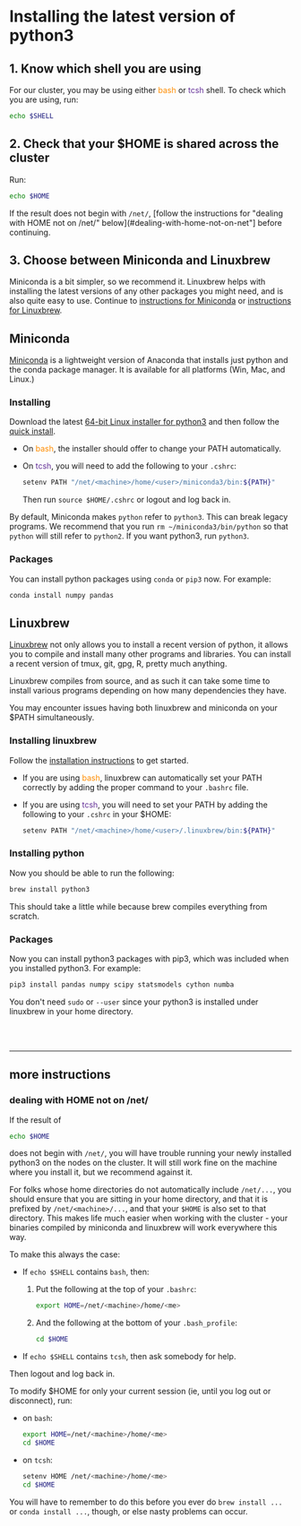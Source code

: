 # Installing the latest version of python3

## 1. Know which shell you are using

For our cluster, you may be using either <span style='color: darkorange'>bash</span> or <span style='color: #663399'>tcsh</span> shell. To check
which you are using, run: 

```bash
echo $SHELL
```

## 2. Check that your $HOME is shared across the cluster

Run: 

```bash
echo $HOME
```

If the result does not begin with `/net/`, [follow the instructions for "dealing with HOME not on /net/" below](#dealing-with-home-not-on-net"] before continuing.

## 3. Choose between Miniconda and Linuxbrew

Miniconda is a bit simpler, so we recommend it.  Linuxbrew helps with installing the latest versions of any other packages you might need, and is also quite easy to use.  Continue to [instructions for Miniconda](#miniconda) or [instructions for Linuxbrew](#linuxbrew).

## Miniconda

[Miniconda](https://conda.io/miniconda.html) is a lightweight version of
Anaconda that installs just python and the conda package manager. It is
available for all platforms (Win, Mac, and Linux.)

### Installing

Download the latest [64-bit Linux
installer for python3](https://repo.continuum.io/miniconda/Miniconda3-latest-Linux-x86_64.sh)
and then follow the [quick
install](https://conda.io/docs/install/quick.html#linux-miniconda-install). 

- On <span style='color: darkorange'>bash</span>, the installer should offer to change your PATH automatically.

- On <span style='color: #663399'>tcsh</span>, you will need to add the following to your `.cshrc`: 

    ```bash
    setenv PATH "/net/<machine>/home/<user>/miniconda3/bin:${PATH}"
    ```

    Then run `source $HOME/.cshrc` or logout and log back in. 

By default, Miniconda makes `python` refer to `python3`.  This can break legacy programs.  We recommend that you run `rm ~/miniconda3/bin/python` so that `python` will still refer to `python2`.  If you want python3, run `python3`.

### Packages

You can install python packages using `conda` or `pip3` now. For
example: 

```bash
conda install numpy pandas
```

## Linuxbrew

[Linuxbrew](http://linuxbrew.sh/) not only allows you to install a
recent version of python, it allows you to compile and install many
other programs and libraries. You can install a recent version of tmux,
git, gpg, R, pretty much anything. 

Linuxbrew compiles from source, and as such it can take some
time to install various programs depending on how many dependencies they
have. 

You may encounter issues having both linuxbrew and miniconda on your
$PATH simultaneously. 

### Installing linuxbrew

Follow the [installation
instructions](http://linuxbrew.sh/#install-linuxbrew) to get started. 

- If you are using <span style='color: darkorange'>bash</span>, linuxbrew can automatically set your PATH
correctly by adding the proper command to your `.bashrc` file. 

- If you are using <span style='color: #663399'>tcsh</span>, you will need to set your PATH by adding the
following to your `.cshrc` in your $HOME: 

    ```bash
    setenv PATH "/net/<machine>/home/<user>/.linuxbrew/bin:${PATH}"
    ```

### Installing python

Now you should be able to run the following: 

```bash
brew install python3
```

This should take a little while because brew compiles everything from scratch.

### Packages

Now you can install python3 packages with pip3, which was included when
you installed python3. For example: 

```bash
pip3 install pandas numpy scipy statsmodels cython numba
```

You don't need `sudo` or `--user` since your python3 is installed under
linuxbrew in your home directory. 

<br>

<br>

---

## more instructions

### dealing with HOME not on /net/

If the result of 

```bash
echo $HOME
```

does not begin with `/net/`, you will have trouble running your newly 
installed python3 on the nodes on the cluster. It will still work fine 
on the machine where you install it, but we recommend against it.

For folks whose home directories do not automatically include
`/net/...`, you should ensure that you are sitting in your home
directory, and that it is prefixed by `/net/<machine>/...`, and that
your `$HOME` is also set to that directory. This makes life much easier
when working with the cluster - your binaries compiled by miniconda and linuxbrew will
work everywhere this way.

To make this always the case:

- If `echo $SHELL` contains `bash`, then:

    1. Put the following at the top of your `.bashrc`: 

        ```bash
        export HOME=/net/<machine>/home/<me>
        ```

    2. And the following at the bottom of your `.bash_profile`:

        ```bash
        cd $HOME
        ```

- If `echo $SHELL` contains `tcsh`, then ask somebody for help.

Then logout and log back in. 

To modify $HOME for only your current session (ie, until you log out or disconnect), run:

- on `bash`:

    ```bash
    export HOME=/net/<machine>/home/<me>
    cd $HOME
    ```

- on `tcsh`:

    ```bash
    setenv HOME /net/<machine>/home/<me>
    cd $HOME
    ```

You will have to remember to do this before you ever do `brew install
...` or `conda install ...`, though, or else nasty problems can occur.


